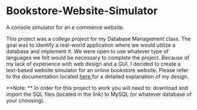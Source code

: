 # Bookstore-Website-Simulator
A console simulator for an e commerce website. 

This project was a college project for my Database Management class. The goal was to identify a real-world application where we would utilize a database and implement it. We were open to use whatever type of languages we felt would be necessary to complete the project. Because of my lack of experience with web design and a GUI, I decided to create a text-based website simulator for an online bookstore website. Please refer to the documentation located [here ](https://drive.google.com/a/bu.edu/file/d/0B_Mzb0tpEYLWWHdMaTlrOEI0bms/view?usp=sharing) for a detailed explanation of my design. 

**Note: ** In order for this project to work you will need to: download and import the SQL files (located in the link) to MySQL (or whatever database of your choosing). 






